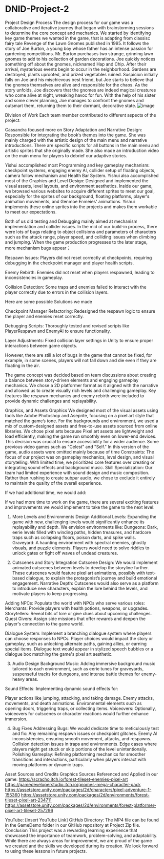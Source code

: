 # DNID-Project-2
Project Design Process
The design process for our game was a collaborative and iterative journey that began with brainstorming sessions to determine the core concept and mechanics. We started by identifying key game themes we wanted in the game, that is adapting from classisc fairy tale Revenge of the Lawn Gnomes published in 1995. It follows the story of Joe Burton, a young boy whose father has an intense passion for gardening competitions. Mr. Burton purchases two strange, grinning lawn gnomes to add to his collection of garden decorations. Joe quickly notices something off about the gnomes, nicknamed Hap and Chip. After their arrival, mysterious events begin to occur in the neighborhood. Gardens are destroyed, plants uprooted, and prized vegetables ruined. Suspicion initially falls on Joe and his mischievous best friend, but Joe starts to believe that the gnomes themselves are alive and responsible for the chaos. As the story unfolds, Joe discovers that the gnomes are indeed magical creatures who come alive at night, wreaking havoc for fun. With the help of his sister and some clever planning, Joe manages to confront the gnomes and outsmart them, returning them to their dormant, decorative state.
![image](https://github.com/user-attachments/assets/e0b2f954-1893-463e-ae7b-4785fcb5f1a0)


Division of Work
Each team member contributed to different aspects of the project:

Cassandra focused more on Story Adaptation and Narrative Design: Responsible for integrating the book’s themes into the game. She was mainly charged with the artistic design of the main menu and narrative introductions. There are specific scripts for all buttons in the main menu and artistic sprites that she originally made. She also made an introduction video on the main menu for players to debrief our adaptive stories. 

Yishui accomplished most Programming and key gameplay mechanism: checkpoint systems, engaging enemy AI, collider setup of floating objects, camera follow mechanism and Health Bar System.
Yishui also accomplished most of the Graphics and Level Design: Designed and implemented the visual assets, level layouts, and environment aesthetics. Inside our game, we browsed various websites to acquire different sprites to meet our goal, especially for the sprites of our background, floating platforms, player's animation movements, and Genmoe Enmeies' animations. Yishui implements these online sprites into the projects and makes them workable to meet our expectations.

Both of us did testing and Debugging mainly aimed at mechanism implementation and collider issues. In the mid of our build-in process, there were lots of bugs relating to object collisions and parameters of characters such as the attack range, player speed, and colliding issues when climbing and jumping. When the game production progresses to the later stage, more mechanism bugs appear；

Respawn Issues: Players did not reset correctly at checkpoints, requiring debugging in the checkpoint manager and player health scripts.

Enemy Rebirth: Enemies did not reset when players respawned, leading to inconsistencies in gameplay.

Collision Detection: Some traps and enemies failed to interact with the player correctly due to errors in the collision layers.

Here are some possible Solutions we made

Checkpoint Manager Refactoring: Redesigned the respawn logic to ensure the player and enemies reset correctly.

Debugging Scripts: Thoroughly tested and revised scripts like PlayerRespawn and EnemyAI to ensure functionality.

Layer Adjustments: Fixed collision layer settings in Unity to ensure proper interactions between game objects.

However, there are still a lot of bugs in the game that cannot be fixed, for example, in some scenes, players will not fall down and die even if they are floating in the air.

The game concept was decided based on team discussions about creating a balance between story-driven elements and engaging gameplay mechanics. We chose a 2D platformer format as it aligned with the narrative and allowed us to create visually rich levels and challenging gameplay. Key features like respawn mechanics and enemy rebirth were included to provide dynamic challenges and replayability.

Graphics, and Assets
Graphics
We designed most of the visual assets using tools like Adobe Photoshop and Aseprite, focusing on a pixel art style that matched the game’s tone. For the backgrounds and environment, we used a mix of custom-designed assets and free-to-use assets sourced from online libraries. We chose pixel arts because Pixel art assets are lightweight and load efficiently, making the game run smoothly even on lower-end devices. This decision was crucial to ensure accessibility for a wider audience. Some previous video games such as "Celest" and "Self." In this version of the game, audio assets were omitted mainly because of time Constraints: The focus of our project was on gameplay mechanics, level design, and visual storytelling. With limited time, we prioritized core features over creating or integrating sound effects and background music. Skill Specialization: Our team had limited experience with sound design and music composition. Rather than rushing to create subpar audio, we chose to exclude it entirely to maintain the quality of the overall experience.


If we had additional time, we would add:

If we had more time to work on the game, there are several exciting features and improvements we would implement to take the game to the next level:

1. More Levels and Environments
Design Additional Levels: Expanding the game with new, challenging levels would significantly enhance its replayability and depth. We envision environments like:
Dungeons: Dark, eerie levels filled with winding paths, hidden treasures, and hardcore traps such as collapsing floors, poison darts, and spike walls.
Graveyard: A haunting environment with spectral enemies, ghostly visuals, and puzzle elements. Players would need to solve riddles to unlock gates or fight off waves of undead creatures.

2. Cutscenes and Story Integration
Cutscene Design: We would implement animated cutscenes between levels to develop the storyline further. These cutscenes would feature pixel art animations, possibly with text-based dialogue, to explain the protagonist’s journey and build emotional engagement.
Narrative Depth: Cutscenes would also serve as a platform to introduce new characters, explain the lore behind the levels, and motivate players to keep progressing.

  Adding NPCs:
  Populate the world with NPCs who serve various roles:
  Merchants: Provide players with health potions, weapons, or upgrades.
  Storytellers: Reveal bits of lore or give clues about upcoming challenges.
  Quest Givers: Assign side missions that offer rewards and deepen the player's connection to the game world.

  Dialogue System:
  Implement a branching dialogue system where players can choose responses to NPCs.
  Player choices would impact the story or gameplay, such as unlocking alternate paths, gaining allies, or earning special items.
  Dialogue text would appear in stylized speech bubbles or a dialogue box matching the game's pixel art aesthetic.

3. Audio Design
Background Music: Adding immersive background music tailored to each environment, such as eerie tunes for graveyards, suspenseful tracks for dungeons, and intense battle themes for enemy-heavy areas.

  Sound Effects: Implementing dynamic sound effects for:

  Player actions like jumping, attacking, and taking damage.
  Enemy attacks, movements, and death animations.
  Environmental elements such as opening doors, triggering traps, or collecting items.
  Voiceovers: Optionally, voiceovers for cutscenes or character reactions would further enhance immersion.

4. Bug Fixes
Addressing Bugs: We would dedicate time to meticulously test and fix:
Any remaining respawn issues or checkpoint glitches.
Enemy AI inconsistencies, ensuring smooth movement, attacks, and respawns.
Collision detection issues in traps and environments.
Edge cases where players might get stuck or skip portions of the level unintentionally.
Polishing Gameplay: Refining platforming mechanics for smoother transitions and interactions, particularly when players interact with moving platforms or dynamic traps.


Asset Sources and Credits
Graphics Sources Referenced and Applied in our game:
https://scracho.itch.io/forest-tileset-enemies-pixel-art
https://gamedeveloperstudio.itch.io/gnomes-mega-character-pack
https://assetstore.unity.com/packages/2d/characters/pixel-adventure-1-155360
https://assetstore.unity.com/packages/2d/environments/forest-tileset-pixel-art-234711
https://assetstore.unity.com/packages/2d/environments/forest-platformer-pixel-art-tileset-257296

YouTube: [Insert YouTube Link]
GitHub Directory: The MP4 file can be found in the GameDemo folder in our GitHub repository at Project Zip file.
Conclusion
This project was a rewarding learning experience that showcased the importance of teamwork, problem-solving, and adaptability. While there are always areas for improvement, we are proud of the game we created and the skills we developed during its creation. We look forward to using these lessons in future projects.
